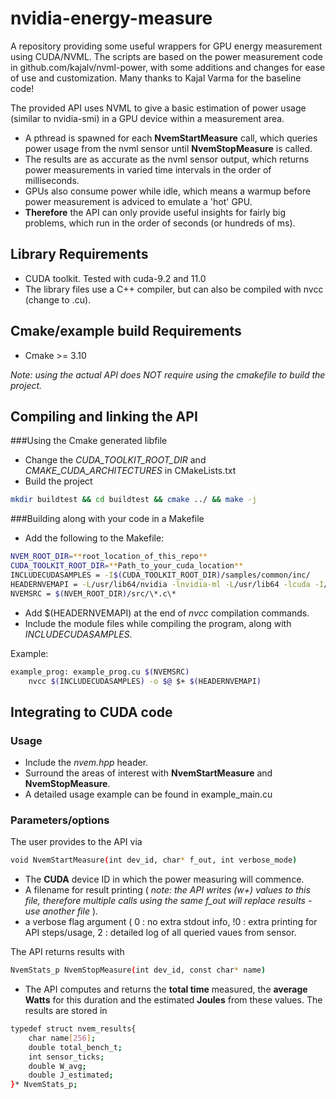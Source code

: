# nvidia-energy-measure

A repository providing some useful wrappers for GPU energy measurement using CUDA/NVML.
The scripts are based on the power measurement code in github.com/kajalv/nvml-power, with some additions and changes for ease of use and customization. Many thanks to Kajal Varma for the baseline code!

The provided API uses NVML to give a basic estimation of power usage (similar to nvidia-smi) in a GPU device within a measurement area.
- A pthread is spawned for each **NvemStartMeasure** call, which queries power usage from the nvml sensor until **NvemStopMeasure** is called. 
- The results are as accurate as the nvml sensor output, which returns power measurements in varied time intervals in the order of milliseconds.
- GPUs also consume power while idle, which means a warmup before power measurement is adviced to emulate a 'hot' GPU. 
- **Therefore** the API can only provide useful insights for fairly big problems, which run in the order of seconds (or hundreds of ms). 

## Library Requirements

- CUDA toolkit. Tested with cuda-9.2 and 11.0
- The library files use a C++ compiler, but can also be compiled with nvcc (change to .cu).

## Cmake/example build Requirements

- Cmake >= 3.10

*Note: using the actual API does NOT require using the cmakefile to build the project.*


## Compiling and linking the API

###Using the Cmake generated libfile

- Change the *CUDA_TOOLKIT_ROOT_DIR* and *CMAKE_CUDA_ARCHITECTURES* in CMakeLists.txt
- Build the project
```sh
mkdir buildtest && cd buildtest && cmake ../ && make -j
```

###Building along with your code in a Makefile

- Add the following to the Makefile:

```sh
NVEM_ROOT_DIR=**root_location_of_this_repo**
CUDA_TOOLKIT_ROOT_DIR=**Path_to_your_cuda_location**
INCLUDECUDASAMPLES = -I$(CUDA_TOOLKIT_ROOT_DIR)/samples/common/inc/
HEADERNVEMAPI = -L/usr/lib64/nvidia -lnvidia-ml -L/usr/lib64 -lcuda -I/usr/include -lpthread -I/$(NVEM_ROOT_DIR)/include
NVEMSRC = $(NVEM_ROOT_DIR)/src/\*.c\*
```

- Add $(HEADERNVEMAPI) at the end of *nvcc* compilation commands.
- Include the module files while compiling the program, along with *INCLUDECUDASAMPLES*.

Example:
```sh
example_prog: example_prog.cu $(NVEMSRC)
	nvcc $(INCLUDECUDASAMPLES) -o $@ $+ $(HEADERNVEMAPI)
```

## Integrating to CUDA code

### Usage
- Include the *nvem.hpp* header.
- Surround the areas of interest with **NvemStartMeasure** and **NvemStopMeasure**.
- A detailed usage example can be found in example_main.cu

### Parameters/options
The user provides to the API via 
```sh
void NvemStartMeasure(int dev_id, char* f_out, int verbose_mode)
```
- The **CUDA** device ID in which the power measuring will commence. 
- A filename for result printing ( *note: the API writes (w+) values to this file, therefore multiple calls using the same f_out will replace results - use another file* ).
- a verbose flag argument ( 0 : no extra stdout info, !0 : extra printing for API steps/usage, 2 : detailed log of all queried vaues from sensor.

The API returns results with
```sh
NvemStats_p NvemStopMeasure(int dev_id, const char* name)
```
- The API computes and returns the **total time** measured, the **average Watts** for this duration and the estimated **Joules** from these values. The results are stored in 
```sh
typedef struct nvem_results{
	char name[256];
	double total_bench_t;
	int sensor_ticks; 
	double W_avg;
	double J_estimated;
}* NvemStats_p;
```

